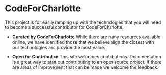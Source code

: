 # CodeForCharlotte

This project is for easily ramping up with the technologies that you will need to become a successful contributor for CodeForCharlotte.

* **Curated by CodeForCharlotte** While there are many resources available online, we have identified those that we believe align the closest with our technologies and provide the most value.

* **Open for Contribution** This site welcomes contributions. Documentation is a great way to start out contributing to an open source project. If there are areas of improvement that can be made we welcome the feedback.